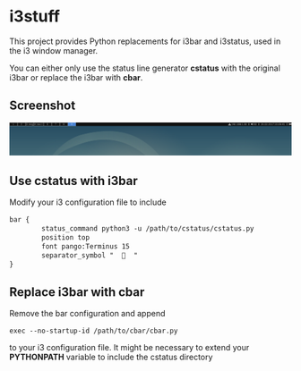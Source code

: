 # i3stuff
This project provides Python replacements for i3bar and i3status, used in the i3 window manager.

You can either only use the status line generator **cstatus** with the original i3bar or replace the i3bar with **cbar**.

## Screenshot
![cbar](screenshot.png?raw=true "CBar")

## Use cstatus with i3bar
Modify your i3 configuration file to include
```
bar {
        status_command python3 -u /path/to/cstatus/cstatus.py
        position top
        font pango:Terminus 15
        separator_symbol "    "
}
```

## Replace i3bar with cbar
Remove the bar configuration and append

```
exec --no-startup-id /path/to/cbar/cbar.py
```
to your i3 configuration file.
It might be necessary to extend your **PYTHONPATH** variable to include the cstatus directory
